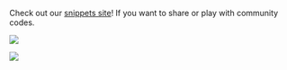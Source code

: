 Check out our [snippets site](https://wenyan-snippets.glitch.me/)! If you want to share or play with community codes. 

![](https://user-images.githubusercontent.com/7929704/71650125-049f4800-2ce2-11ea-9f44-31c9b7e626d7.png)

![](https://user-images.githubusercontent.com/7929704/71650129-0832cf00-2ce2-11ea-84b8-d9e37dad38f1.png)